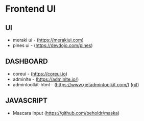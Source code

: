 # Frontend UI

## UI

* meraki ui - (https://merakiui.com)
* pines ui - (https://devdojo.com/pines)


## DASHBOARD

* coreui - (https://coreui.io)
* adminlte - (https://adminlte.io/)
* admintoolkit-html - (https://www.getadmintoolkit.com/) ([git](https://github.com/mostafizurhimself/admintoolkit-html))

## JAVASCRIPT

* Mascara Input (https://github.com/beholdr/maska)
